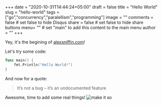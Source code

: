 +++
date = "2020-10-31T14:44:24+05:00"
draft = false
title = "Hello World"
slug = "hello-world"
tags = ["go","concurrency","paralellism","programming"]
image = ""
comments = false	# set false to hide Disqus
share = false	# set false to hide share buttons
menu= ""		# set "main" to add this content to the main menu
author = ""
+++

Yey, it's the begining of [alexsniffin.com](http://www.alexsniffin.com)!

Let's try some code:
```go
func main() {
    fmt.Println("Hello World!")
}
```

And now for a quote:
> It’s not a bug – it’s an undocumented feature

Awesome, time to add some real things!
![make it so](https://media.giphy.com/media/bKnEnd65zqxfq/giphy.gif)